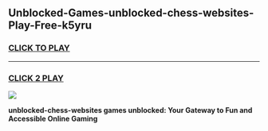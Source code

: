 
## Unblocked-Games-unblocked-chess-websites-Play-Free-k5yru
<h3>
<a href="https://premium76.site?title=unblocked-chess-websites&ref=20M">CLICK TO PLAY</a></h3>
<hr>

<h3>
<a href="https://premium76.site?title=unblocked-chess-websites&ref=20M">CLICK 2 PLAY</a>
  
</h3>

<a href="https://premium76.site?title=unblocked-chess-websites&ref=19M"><img src="https://clearcache.store/games.png"></a>


**unblocked-chess-websites games unblocked: Your Gateway to Fun and Accessible Online Gaming**
